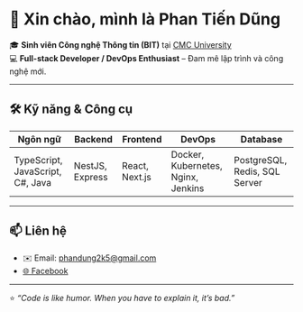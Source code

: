 # 👋 Xin chào, mình là Phan Tiến Dũng

🎓 **Sinh viên Công nghệ Thông tin (BIT)** tại [CMC University](https://cmc-u.edu.vn/)  
💻 **Full-stack Developer / DevOps Enthusiast** – Đam mê lập trình và công nghệ mới.  

---

## 🛠️ Kỹ năng & Công cụ
| Ngôn ngữ | Backend | Frontend | DevOps | Database |
|----------|--------|----------|--------|---------|
| TypeScript, JavaScript, C#, Java | NestJS, Express | React, Next.js | Docker, Kubernetes, Nginx, Jenkins | PostgreSQL, Redis, SQL Server |


---

## 📫 Liên hệ
- ✉️ Email: phandung2k5@gmail.com
- [🌐 Facebook](https://www.facebook.com/2gud4me)

---

⭐️ _“Code is like humor. When you have to explain it, it’s bad.”_  
